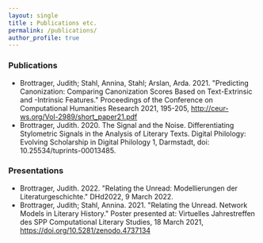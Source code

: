 ```yaml
---
layout: single
title : Publications etc.
permalink: /publications/
author_profile: true
---
```


### Publications

- Brottrager, Judith; Stahl, Annina, Stahl; Arslan, Arda. 2021. "Predicting Canonization: Comparing Canonization Scores Based on Text-Extrinsic and -Intrinsic Features." Proceedings of the Conference on Computational Humanities Research 2021, 195-205, http://ceur-ws.org/Vol-2989/short_paper21.pdf
- Brottrager, Judith. 2020. The Signal and the Noise. Differentiating Stylometric Signals in the Analysis of Literary Texts. Digital Philology: Evolving Scholarship in Digital Philology 1, Darmstadt, doi: 10.25534/tuprints-00013485.


### Presentations

- Brottrager, Judith. 2022. "Relating the Unread: Modellierungen der Literaturgeschichte." DHd2022, 9 March 2022. 
- Brottrager, Judith; Stahl, Annina. 2021. "Relating the Unread. Network Models in Literary History." Poster presented at: Virtuelles Jahrestreffen des SPP Computational Literary Studies, 18 March 2021, https://doi.org/10.5281/zenodo.4737134